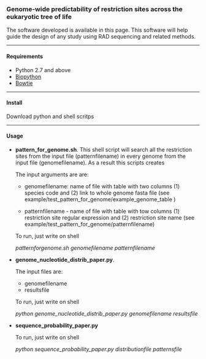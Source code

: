 ### Genome-wide predictability of restriction sites across the eukaryotic tree of life

The software developed is available in this page. This software will help guide the design of any study using RAD sequencing and related methods.

----------------
#### Requirements

- Python 2.7 and above
- [Biopython](http://biopython.org/wiki/Main_Page)
- [Bowtie](https://sourceforge.net/projects/bowtie-bio/files/bowtie/1.0.1)

----------------
#### Install

Download python and shell scritps 


----------------
#### Usage




- **pattern_for_genome.sh**.  This shell script will search all the restriction sites from the input file (patternfilename) in every genome from the input file (genomefilename). As a result this scripts creates  

	The input arguments are are: 
	- genomefilename: name of file with table with two columns (1) species code and (2) link to whole genome fasta file 
    (see example/test_pattern_for_genome/example_genome_table )
    
	- patternfilename - name of file with table with tow columns (1) restriction site regular expression and (2) restriction site name 
    (see example/test_pattern_for_genome/patternfilename)

	To run, just write on shell

	_patternforgenome.sh genomefilename patternfilename_

- **genome_nucleotide_distrib_paper.py**. 


	 The input files are:

	- genomefilename 
	- resultsfile 

	To run, just write on shell

	_python genome_nucleotide_distrib_paper.py genomefilename resultsfile_

- **sequence_probability_paper.py**

	To run, just write on shell
    
	_python sequence_probability_paper.py distributionfile patternsfile_

